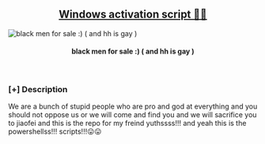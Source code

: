 <h2 align="center"><u>Windows activation script 😬😛</u></h2>

![black men for sale :) ( and hh is gay )](https://i.kym-cdn.com/entries/icons/mobile/000/039/073/one_eyebrow_raised.jpg)
<h4 align="center"> black men for sale :) ( and hh is gay ) </h4>

<p align="center">
<br>
</p>

### [+] Description
We are a bunch of stupid people who are pro and god at everything and you should not oppose us or we will come and find you and we will sacrifice you to jiaofei and this is the repo for my freind yuthssss!!!
and yeah this is the powershellss!!! scripts!!!😛😛

